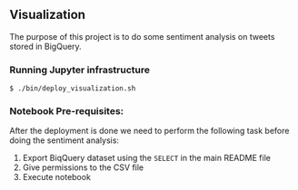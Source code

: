 ## Visualization
The purpose of this project is to do some sentiment analysis on tweets stored in BigQuery.

### Running Jupyter infrastructure
```shell script
$ ./bin/deploy_visualization.sh
```

### Notebook Pre-requisites:
After the deployment is done we need to perform the following task before doing the sentiment analysis:

1. Export BiqQuery dataset using the `SELECT` in the main README file
2. Give permissions to the CSV file
3. Execute notebook 
